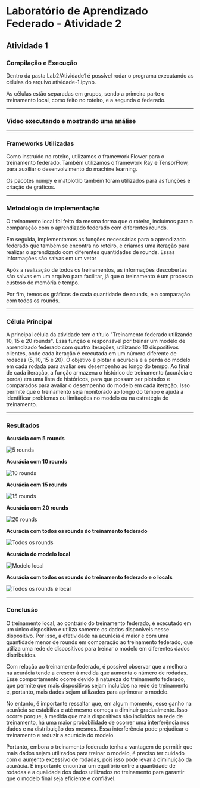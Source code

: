 # Laboratório de Aprendizado Federado - Atividade 2

## Atividade 1

### Compilação e Execução

Dentro da pasta Lab2/Atividade1 é possível rodar o programa executando as células do arquivo atividade-1.ipynb.

As células estão separadas em grupos, sendo a primeira parte o treinamento local, como feito no roteiro, e a segunda o federado.

---

### Vídeo executando e mostrando uma análise

---

### Frameworks Utilizadas

Como instruído no roteiro, utilizamos o framework Flower para o treinamento federado. Também utilizamos o framework Ray e TensorFlow, para auxiliar o desenvolvimento do machine learning.

Os pacotes numpy e matplotlib também foram utilizados para as funções e criação de gráficos.

---

### Metodologia de implementação

O treinamento local foi feito da mesma forma que o roteiro, incluímos para a comparação com o aprendizado federado com diferentes rounds.

Em seguida, implementamos as funções necessárias para o aprendizado federado que também se encontra no roteiro, e criamos uma iteração para realizar o aprendizado com diferentes quantidades de rounds. Essas informações são salvas em um vetor

Após a realização de todos os treinamentos, as informações descobertas são salvas em um arquivo para facilitar, já que o treinamento é um processo custoso de memória e tempo.

Por fim, temos os gráficos de cada quantidade de rounds, e a comparação com todos os rounds.

---

### Célula Principal

A principal célula da atividade tem o título "Treinamento federado utilizando 10, 15 e 20 rounds".
Essa função é responsável por treinar um modelo de aprendizado federado com quatro iterações, utilizando 10 dispositivos clientes, onde cada iteração é executada em um número diferente de rodadas (5, 10, 15 e 20). O objetivo é plotar a acurácia e a perda do modelo em cada rodada para avaliar seu desempenho ao longo do tempo.
Ao final de cada iteração, a função armazena o histórico de treinamento (acurácia e perda) em uma lista de históricos, para que possam ser plotados e comparados para avaliar o desempenho do modelo em cada iteração. Isso permite que o treinamento seja monitorado ao longo do tempo e ajuda a identificar problemas ou limitações no modelo ou na estratégia de treinamento.

---

### Resultados 

**Acurácia com 5 rounds**

![5 rounds](graficos/accuracy_5_rounds.png)

**Acurácia com 10 rounds**

![10 rounds](graficos/accuracy_10_rounds.png)

**Acurácia com 15 rounds**

![15 rounds](graficos/accuracy_15_rounds.png)

**Acurácia com 20 rounds**

![20 rounds](graficos/accuracy_20_rounds.png)

**Acurácia com todos os rounds do treinamento federado**

![Todos os rounds](graficos/accuracy_all_rounds.png)

**Acurácia do modelo local**

![Modelo local](graficos/accuracy_local_model.png)

**Acurácia com todos os rounds do treinamento federado e o locals**

![Todos os rounds e local](graficos/accuracy_all_round_and_local.png)

---

### Conclusão

O treinamento local, ao contrário do treinamento federado, é executado em um único dispositivo e utiliza somente os dados disponíveis nesse dispositivo. Por isso, a efetividade na acurácia é maior e com uma quantidade menor de rounds em comparação ao treinamento federado, que utiliza uma rede de dispositivos para treinar o modelo em diferentes dados distribuídos.

Com relação ao treinamento federado, é possível observar que a melhora na acurácia tende a crescer à medida que aumenta o número de rodadas. Esse comportamento ocorre devido à natureza do treinamento federado, que permite que mais dispositivos sejam incluídos na rede de treinamento e, portanto, mais dados sejam utilizados para aprimorar o modelo.

No entanto, é importante ressaltar que, em algum momento, esse ganho na acurácia se estabiliza e até mesmo começa a diminuir gradualmente. Isso ocorre porque, à medida que mais dispositivos são incluídos na rede de treinamento, há uma maior probabilidade de ocorrer uma interferência nos dados e na distribuição dos mesmos. Essa interferência pode prejudicar o treinamento e reduzir a acurácia do modelo.

Portanto, embora o treinamento federado tenha a vantagem de permitir que mais dados sejam utilizados para treinar o modelo, é preciso ter cuidado com o aumento excessivo de rodadas, pois isso pode levar à diminuição da acurácia. É importante encontrar um equilíbrio entre a quantidade de rodadas e a qualidade dos dados utilizados no treinamento para garantir que o modelo final seja eficiente e confiável.

